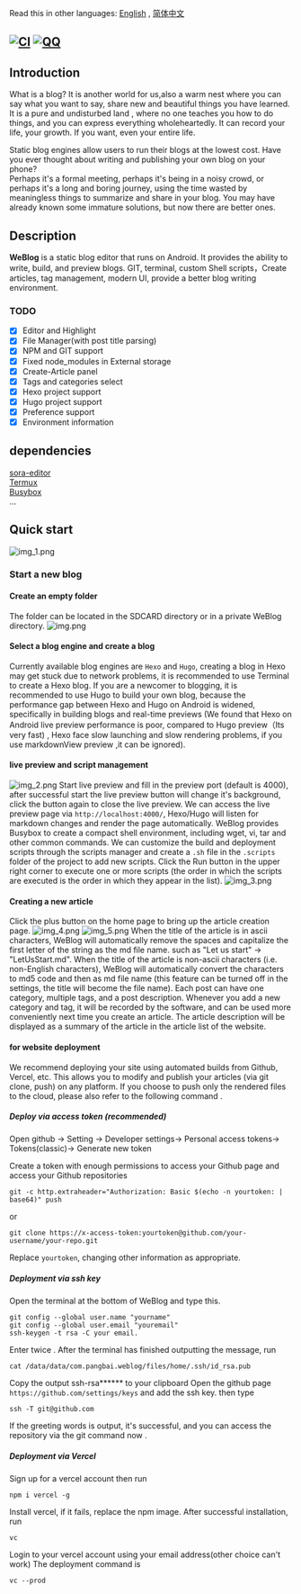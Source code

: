 Read this in other languages: [English](README.md)  , [简体中文](README-CN.md)

[![CI](https://github.com/Rosemoe/CodeEditor/actions/workflows/gradle.yml/badge.svg?event=push)](https://github.com/PangBaiWork/WeBlog/actions/workflows/main.yml)
[![QQ](https://img.shields.io/badge/Join-QQ_Group-ff69b4)](https://qm.qq.com/q/1wJcBUfst2)
----
## Introduction 
What is a blog? It is another world for us,also a warm nest where you can say what you want to say,
share new and beautiful things you have learned.
It is a pure and undisturbed land , where no one teaches you how to do things, and you can express everything wholeheartedly.
It can record your life, your growth. If you want, even your entire life.  

Static blog engines allow users to run their blogs at the lowest cost. 
Have you ever thought about writing and publishing your own blog on your phone?  
Perhaps it's a formal meeting, perhaps it's being in a noisy crowd, or perhaps it's a long and boring journey,
using the time wasted by meaningless things to summarize and share in your blog.
You may have already known some immature solutions, but now there are better ones.

## Description
**WeBlog** is a static blog editor that runs on Android. It provides the ability to write, build, 
and preview blogs. GIT, terminal, custom Shell scripts，Create articles, tag management, modern UI, provide a better blog writing environment.
### TODO
* [x] Editor and Highlight
* [x] File Manager(with post title parsing)
* [x] NPM and GIT support
* [x] Fixed node_modules in External storage
* [x] Create-Article panel
* [x] Tags and categories select
* [x] Hexo project support
* [x] Hugo project support
* [x] Preference support
* [x] Environment information 
## dependencies
[sora-editor](https://github.com/Rosemoe/sora-editor)  
[Termux](https://github.com/termux/termux-app)  
[Busybox](https://busybox.net/)   
...  
## Quick start
![img_1.png](doc/img_1.png)
### Start a new blog
#### Create an empty folder
The folder can be located in the SDCARD directory or in a private WeBlog directory.
![img.png](doc/img.png)
#### Select a blog engine and create a blog
Currently available blog engines are `Hexo` and `Hugo`, creating a blog in Hexo may get stuck due to network problems, it is recommended to use Terminal to create a Hexo blog.
If you are a newcomer to blogging, it is recommended to use Hugo to build your own blog, because the performance gap between Hexo and Hugo on Android is widened, specifically in building blogs and real-time previews
(We found that Hexo on Android live preview performance is poor, compared to  Hugo preview（Its very fast) , Hexo face slow launching and slow rendering problems, if you use  markdownView preview ,it can be ignored).
#### live preview and script management
![img_2.png](doc/img_2.png)
Start live preview and fill in the preview port (default is 4000), after successful start the live preview button will change it's background, click the button again to close the live preview.
We can access the live preview page via `http://localhost:4000/`, Hexo/Hugo will listen for markdown changes and render the page automatically.
WeBlog provides Busybox to create a compact shell environment, including wget, vi, tar and other common commands.
We can customize the build and deployment scripts through the scripts manager and create a `.sh` file in the `.scripts` folder of the project to add new scripts.
Click the Run button in the upper right corner to execute one or more scripts (the order in which the scripts are executed is the order in which they appear in the list).
![img_3.png](doc/img_3.png)
#### Creating a new article
Click the plus button on the home page to bring up the article creation page.
![img_4.png](doc/img_4.png)
![img_5.png](doc/img_5.png)
When the title of the article is in ascii characters, WeBlog will automatically remove the spaces and capitalize the first letter of the string as the md file name.
such as "Let us start" -> "LetUsStart.md".
When the title of the article is non-ascii characters (i.e. non-English characters), WeBlog will automatically convert the characters to md5 code and then as md file name (this feature can be turned off in the settings, the title will become the file name).
Each post can have one category, multiple tags, and a post description.
Whenever you add a new category and tag, it will be recorded by the software, and can be used more conveniently next time you create an article.
The article description will be displayed as a summary of the article in the article list of the website.
#### for website deployment
We recommend deploying your site using automated builds from Github, Vercel, etc. This allows you to modify and publish your articles (via git clone, push) on any platform.
If you choose to push only the rendered files to the cloud, please also refer to the following command .
##### Deploy via access token (recommended)
Open github -> Setting -> Developer settings-> Personal access tokens-> Tokens(classic)-> Generate new token

Create a token with enough permissions to access your Github page and access your Github repositories 
```shell
git -c http.extraheader="Authorization: Basic $(echo -n yourtoken: | base64)" push
````
or
```
git clone https://x-access-token:yourtoken@github.com/your-username/your-repo.git
```
Replace `yourtoken`, changing other information as appropriate.
##### Deployment via ssh key
Open the terminal at the bottom of WeBlog and type this.
```shell
git config --global user.name "yourname"
git config --global user.email "youremail"
ssh-keygen -t rsa -C your email.
```
Enter twice .
After the terminal has finished outputting the message, run
```shell 
cat /data/data/com.pangbai.weblog/files/home/.ssh/id_rsa.pub
```
Copy the output ssh-rsa****** to your clipboard
Open the github page `https://github.com/settings/keys` and add the ssh key.
then type
```shell
ssh -T git@github.com
```
If the greeting words is output, it's successful, and you can access the repository via the git command now .
##### Deployment via Vercel
Sign up for a vercel account 
then run 
```shell
npm i vercel -g
```
Install vercel, if it fails, replace the npm image.
After successful installation, run
```shell
vc
```
Login to your vercel account using your email address(other choice can't work)
The  deployment command is
```shell
vc --prod
```
